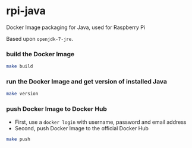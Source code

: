 # rpi-java
Docker Image packaging for Java, used for Raspberry Pi

Based upon `openjdk-7-jre`.

### build the Docker Image
```bash
make build
```

### run the Docker Image and get version of installed Java
```bash
make version
```

### push Docker Image to Docker Hub
* First, use a `docker login` with username, password and email address
* Second, push Docker Image to the official Docker Hub
```bash
make push
```
